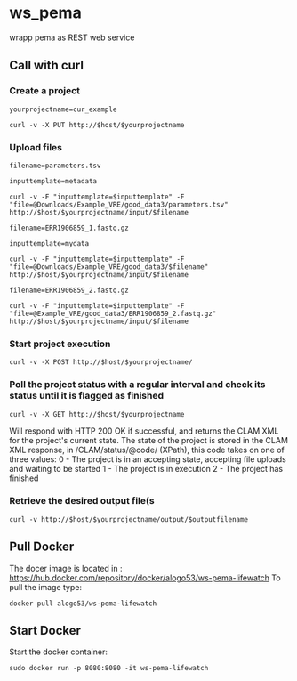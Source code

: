 # ws_pema
wrapp  pema as REST web service 



## Call with curl
### Create a project
```
yourprojectname=cur_example
```
```
curl -v -X PUT http://$host/$yourprojectname
```
### Upload files
```
filename=parameters.tsv
```
```
inputtemplate=metadata
```
```
curl -v -F "inputtemplate=$inputtemplate" -F "file=@Downloads/Example_VRE/good_data3/parameters.tsv" http://$host/$yourprojectname/input/$filename
```

```
filename=ERR1906859_1.fastq.gz
```
```
inputtemplate=mydata
```

```
curl -v -F "inputtemplate=$inputtemplate" -F "file=@Downloads/Example_VRE/good_data3/$filename" http://$host/$yourprojectname/input/$filename
```

```
filename=ERR1906859_2.fastq.gz
```
```
curl -v -F "inputtemplate=$inputtemplate" -F "file=@Example_VRE/good_data3/ERR1906859_2.fastq.gz" http://$host/$yourprojectname/input/$filename
```
### Start project execution 
```
curl -v -X POST http://$host/$yourprojectname/
```
### Poll the project status with a regular interval and check its status until it is flagged as finished
```
curl -v -X GET http://$host/$yourprojectname
```
Will respond with HTTP 200 OK if successful, and returns the CLAM XML for the project's current state. The state of the project is stored in the CLAM XML response, in /CLAM/status/@code/ (XPath), this code takes on one of three values:
0 - The project is in an accepting state, accepting file uploads and waiting to be started
1 - The project is in execution
2 - The project has finished
### Retrieve the desired output file(s
```
curl -v http://$host/$yourprojectname/output/$outputfilename
```

## Pull Docker
The docer image is located in : https://hub.docker.com/repository/docker/alogo53/ws-pema-lifewatch
To pull the image type:
```
docker pull alogo53/ws-pema-lifewatch
```

## Start Docker
Start the docker container: 
```
sudo docker run -p 8080:8080 -it ws-pema-lifewatch
```


